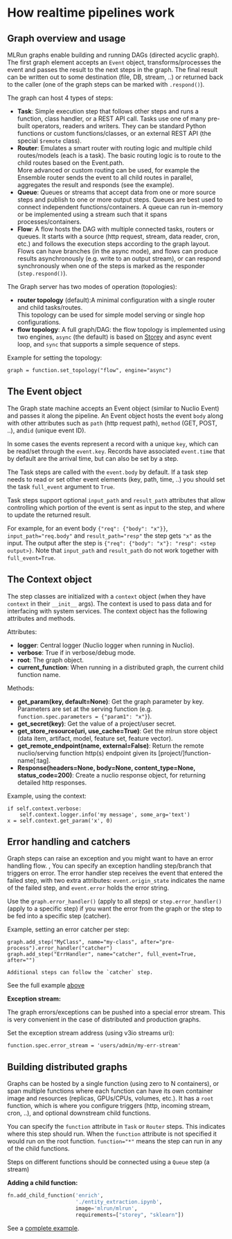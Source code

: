 # How realtime pipelines work

## Graph overview and usage

MLRun graphs enable building and running DAGs (directed acyclic graph). The first graph element accepts 
an `Event` object, transforms/processes the event and passes the result to the next steps 
in the graph. The final result can be written out to some destination (file, DB, stream, ..)
or returned back to the caller (one of the graph steps can be marked with `.respond()`).

The graph can host 4 types of steps:

* **Task**: Simple execution step that follows other steps and runs a function, class handler, or a 
  REST API call. Tasks use one of many pre-built operators, readers and writers. They can be standard Python 
  functions or custom functions/classes, or an external REST API (the special `$remote` class).  
* **Router**: Emulates a smart router with routing logic and multiple child routes/models 
  (each is a task). The basic routing logic is to route to the child routes based on the Event.path.  
  More advanced or custom routing can be used, for example the Ensemble router sends the event to all 
  child routes in parallel, aggregates the result and responds (see the example). 
* **Queue**: Queues or streams that accept data from one or more source steps and publish 
  to one or more output steps. Queues are best used to connect independent functions/containers.
  A queue can run in-memory or be implemented using a stream such that it spans processes/containers. 
* **Flow**: A flow hosts the DAG with multiple connected tasks, routers or queues. It
  starts with a source (http request, stream, data reader, cron, etc.) and follows the 
  execution steps according to the graph layout. Flows can have branches (in the async mode), 
  and flows can produce results asynchronously (e.g. write to an output stream), or can respond synchronously 
  when one of the steps is marked as the responder (`step.respond()`).

The Graph server has two modes of operation (topologies): 
* **router topology** (default):A minimal configuration with a single router and child tasks/routes.  
  This topology can be used for simple model serving or single hop configurations.
* **flow topology**: A full graph/DAG: the flow topology is implemented using two engines, `async` (the default)
  is based on [Storey](https://github.com/mlrun/storey) and async event loop, and `sync` that supports a simple 
  sequence of steps.

Example for setting the topology:

    graph = function.set_topology("flow", engine="async")

## The Event object

The Graph state machine accepts an Event object (similar to Nuclio Event) and passes 
it along the pipeline. An Event object hosts the event `body` along with other attributes 
such as `path` (http request path), `method` (GET, POST, ..), and`id` (unique event ID).

In some cases the events represent a record with a unique `key`, which can be read/set 
through the `event.key`. Records have associated `event.time` that by default are 
the arrival time, but can also be set by a step.

The Task steps are called with the `event.body` by default. If a task step needs to 
read or set other event elements (key, path, time, ..) you should set the task `full_event`
argument to `True`.

Task steps support optional `input_path` and `result_path` attributes that allow controlling which portion of 
the event is sent as input to the step, and where to update the returned result.

For example, for an event body `{"req": {"body": "x"}}`, `input_path="req.body"` and `result_path="resp"` 
the step gets `"x"` as the input. The output after the step is `{"req": {"body": "x"}: "resp": <step output>}`.
Note that `input_path` and `result_path` do not work together with `full_event=True`.

## The Context object

The step classes are initialized with a `context` object (when they have `context` in their `__init__` args).
The context is used to pass data and for interfacing with system services. The context object has the 
following attributes and methods.

Attributes:
* **logger**: Central logger (Nuclio logger when running in Nuclio).
* **verbose**: True if in verbose/debug mode.
* **root**: The graph object.
* **current_function**: When running in a distributed graph, the current child function name.

Methods:
* **get_param(key, default=None)**: Get the graph parameter by key. Parameters are set at the
  serving function (e.g. `function.spec.parameters = {"param1": "x"}`).
* **get_secret(key)**: Get the value of a project/user secret.
* **get_store_resource(uri, use_cache=True)**: Get the mlrun store object (data item, artifact, model, feature set, feature vector).
* **get_remote_endpoint(name, external=False)**: Return the remote nuclio/serving function http(s) endpoint given its [project/]function-name[:tag].
* **Response(headers=None, body=None, content_type=None, status_code=200)**: Create a nuclio response object, for returning detailed http responses.

Example, using the context:

    if self.context.verbose:
        self.context.logger.info('my message', some_arg='text')
    x = self.context.get_param('x', 0)

## Error handling and catchers

Graph steps can raise an exception and you might want to have an error handling flow. ,
You can specify an exception handling step/branch that triggers on error.
The error handler step receives the event that entered the failed step, with two extra
attributes: `event.origin_state` indicates the name of the failed step, and `event.error`
holds the error string.

Use the `graph.error_handler()` (apply to all steps) or `step.error_handler()` 
(apply to a specific step) if you want the error from the graph or the step to be 
fed into a specific step (catcher).

Example, setting an error catcher per step: 

    graph.add_step("MyClass", name="my-class", after="pre-process").error_handler("catcher")
    graph.add_step("ErrHandler", name="catcher", full_event=True, after="")
    
```{note}
Additional steps can follow the `catcher` step.
```

See the full example [above](#advanced-data-processing-and-serving-ensemble)

**Exception stream:**

The graph errors/exceptions can be pushed into a special error stream. This is very convenient 
in the case of distributed and production graphs. 

Set the exception stream address (using v3io streams uri):

    function.spec.error_stream = 'users/admin/my-err-stream'
    

## Building distributed graphs

Graphs can be hosted by a single function (using zero to N containers), or span multiple functions
where each function can have its own container image and resources (replicas, GPUs/CPUs, volumes, etc.).
It has a `root` function, which is where you configure triggers (http, incoming stream, cron, ..), 
and optional downstream child functions.

You can specify the `function` attribute in `Task` or `Router` steps. This indicates where 
this step should run. When the `function` attribute is not specified it would run on the root function.
`function="*"` means the step can run in any of the child functions.

Steps on different functions should be connected using a `Queue` step (a stream)

**Adding a child function:**

```python
fn.add_child_function('enrich', 
                      './entity_extraction.ipynb', 
                      image='mlrun/mlrun',
                      requirements=["storey", "sklearn"])
```

See a [complete example](#nlp-processing-pipeline-with-real-time-streaming).  